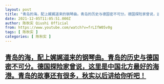 ```yaml
---
layout: post
title: "青岛的海，配上娓娓道来的钢琴曲。青岛的历史与德国密不可分。德国探险家曾说，这里是中国北方最好的海港。青岛的故事还有很多，秋实以后讲给你听吧！"
date: 2021-12-05T11:05:51.000Z
author: 陈秋实 Qiushi Official
from: https://www.youtube.com/watch?v=frLIfW05v0g
tags: [ 陈秋实 ]
categories: [ 陈秋实 ]
---
```

<!--1638702351000-->
[青岛的海，配上娓娓道来的钢琴曲。青岛的历史与德国密不可分。德国探险家曾说，这里是中国北方最好的海港。青岛的故事还有很多，秋实以后讲给你听吧！](https://www.youtube.com/watch?v=frLIfW05v0g)
------

<div>

</div>
